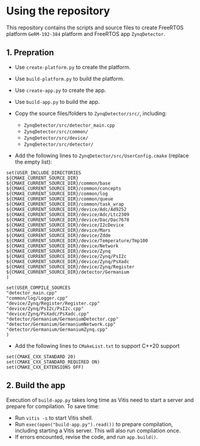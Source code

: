 # Using the repository

This repository contains the scripts and source files to create FreeRTOS platform `GeRM-192-384` platform and FreeRTOS app `ZynqDetector`.

## 1. Prepration

- Use `create-platform.py` to create the platform.
- Use `build-platform.py` to build the platform.
- Use `create-app.py` to create the app.
- Use `build-app.py` to build the app.
- Copy the source files/folders to `ZynqDetector/src/`, including:
  - `ZynqDetector/src/detector_main.cpp`
  - `ZynqDetector/src/common/`
  - `ZynqDetector/src/device/`
  - `ZynqDetector/src/detector/`

- Add the following lines to `ZynqDetector/src/UserConfig.cmake` (replace the empty list):


```
set(USER_INCLUDE_DIRECTORIES
${CMAKE_CURRENT_SOURCE_DIR}
${CMAKE_CURRENT_SOURCE_DIR}/common/base
${CMAKE_CURRENT_SOURCE_DIR}/common/concepts
${CMAKE_CURRENT_SOURCE_DIR}/common/log
${CMAKE_CURRENT_SOURCE_DIR}/common/queue
${CMAKE_CURRENT_SOURCE_DIR}/common/task_wrap
${CMAKE_CURRENT_SOURCE_DIR}/device/Adc/Ad9252
${CMAKE_CURRENT_SOURCE_DIR}/device/Adc/Ltc2309
${CMAKE_CURRENT_SOURCE_DIR}/device/Dac/Dac7678
${CMAKE_CURRENT_SOURCE_DIR}/device/I2cDevice
${CMAKE_CURRENT_SOURCE_DIR}/device/Mars
${CMAKE_CURRENT_SOURCE_DIR}/device/Zddm
${CMAKE_CURRENT_SOURCE_DIR}/device/Temperature/Tmp100
${CMAKE_CURRENT_SOURCE_DIR}/device/Network
${CMAKE_CURRENT_SOURCE_DIR}/device/Zynq
${CMAKE_CURRENT_SOURCE_DIR}/device/Zynq/PsI2c
${CMAKE_CURRENT_SOURCE_DIR}/device/Zynq/PsXadc
${CMAKE_CURRENT_SOURCE_DIR}/device/Zynq/Register
${CMAKE_CURRENT_SOURCE_DIR}/detector/Germanium
)

set(USER_COMPILE_SOURCES
"detector_main.cpp"
"common/log/Logger.cpp"
"device/Zynq/Register/Register.cpp"
"device/Zynq/PsI2c/PsI2c.cpp"
"device/Zynq/PsXadc/PsXadc.cpp"
"detector/Germanium/GermaniumDetector.cpp"
"detector/Germanium/GermaniumNetwork.cpp"
"detector/Germanium/GermaniumZynq.cpp"
)
```

- Add the following lines to `CMakeList.txt` to support C++20 support

```
set(CMAKE_CXX_STANDARD 20)
set(CMAKE_CXX_STANDARD_REQUIRED ON)
set(CMAKE_CXX_EXTENSIONS OFF)

```

## 2. Build the app

Execution of `build-app.py` takes long time as Vitis need to start a server and prepare for compilation. To save time:

- Run `vitis -s` to start Vitis shell.
- Run `exec(open("build-app.py").read())` to prepare compilation, including starting a Vitis server. This will also run compliation once.
- If errors encounted, revise the code, and run `app.build()`.
